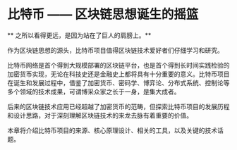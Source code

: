 # 比特币 —— 区块链思想诞生的摇篮

** 之所以看得更远，是因为站在了巨人的肩膀上。**

作为区块链思想的源头，比特币项目值得区块链技术爱好者们仔细学习和研究。

比特币网络是首个得到大规模部署的区块链平台，也是首个得到长时间实践检验的加密货币实现，无论在科技史还是金融史上都将具有十分重要的意义。比特币项目在诞生和发展过程中，借鉴了加密货币、密码学、博弈论、分布式系统、控制论等多个领域的技术成果，可谓博采众家之长于一身，是集大成者。

后来的区块链技术应用已经超越了加密货币的范畴，但探索比特币项目的发展历程和设计思路，对于深刻理解区块链技术的来龙去脉有着重要的价值。

本章将介绍比特币项目的来源、核心原理设计、相关的工具，以及关键的技术话题。

